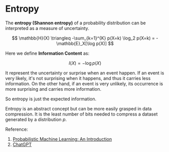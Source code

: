 # Entropy

The **entropy (Shannon entropy)** of a probability distribution can be interpreted as a measure of uncertainty.

$$
\mathbb{H}(X) \triangleq -\sum_{k=1}^{K} p(X=k) \log_2 p(X=k) = -\mathbb{E}_X[\log p(X)]
$$

Here we define **Information Content** as:

$$
I(X) = -\log p(X)
$$

It represent the uncertainty or surprise when an event happen. If an event is very likely, it's not surprising when it happens, and thus it carries less information. On the other hand, if an event is very unlikely, its occurrence is more surprising and carries more information.

So entropy is just the expected information.

Entropy is an abstract concept but can be more easily grasped in data compression. It is the least number of bits needed to compress a dataset generated by a distribution $p$.

Reference:

1. [Probabilistic Machine Learning: An Introduction](https://probml.github.io/pml-book/book1.html)
2. [ChatGPT](https://chatgpt.com)
